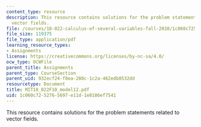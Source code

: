 ```yaml
---
content_type: resource
description: This resource contains solutions for the problem statements related to
  vector fields.
file: /courses/18-022-calculus-of-several-variables-fall-2010/1c060c7252765697e11d1e8186ef7541_MIT18_022F10_model12.pdf
file_size: 119375
file_type: application/pdf
learning_resource_types:
- Assignments
license: https://creativecommons.org/licenses/by-nc-sa/4.0/
ocw_type: OCWFile
parent_title: Assignments
parent_type: CourseSection
parent_uid: 932ecf24-f8ea-280c-1c2a-462edb8532dd
resourcetype: Document
title: MIT18_022F10_model12.pdf
uid: 1c060c72-5276-5697-e11d-1e8186ef7541
---
```

This resource contains solutions for the problem statements related to vector fields.